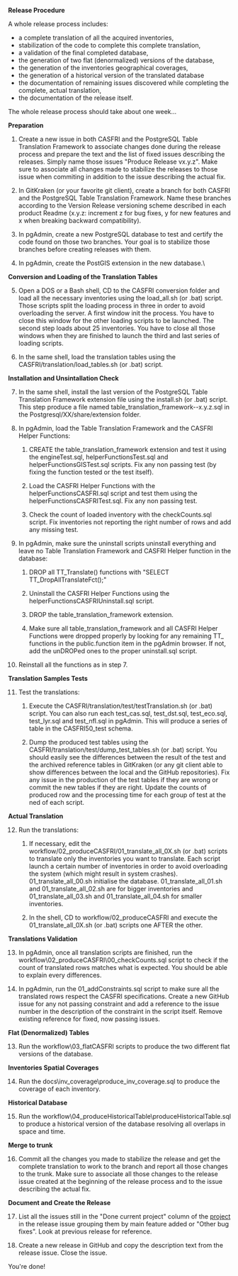 **Release Procedure**

A whole release process includes:

- a complete translation of all the acquired inventories,
- stabilization of the code to complete this complete translation,
- a validation of the final completed database,
- the generation of two flat (denormalized) versions of the database,
- the generation of the inventories geographical coverages,
- the generation of a historical version of the translated database
- the documentation of remaining issues discovered while completing the complete, actual translation,
- the documentation of the release itself.

The whole release process should take about one week...

**Preparation**

1. Create a new issue in both CASFRI and the PostgreSQL Table Translation Framework to associate changes done during the release process and prepare the text and the list of fixed issues describing the releases. Simply name those issues "Produce Release vx.y.z". Make sure to associate all changes made to stabilize the releases to those issue when commiting in addition to the issue describing the actual fix.

2. In GitKraken (or your favorite git client), create a branch for both CASFRI and the PostgreSQL Table Translation Framework. Name these branches according to the Version Release versioning scheme described in each product Readme (x.y.z: increment z for bug fixes, y for new features and x when breaking backward compatibility).

3. In pgAdmin, create a new PostgreSQL database to test and certify the code found on those two branches. Your goal is to stabilize those branches before creating releases with them.

4. In pgAdmin, create the PostGIS extension in the new database.\

**Conversion and Loading of the Translation Tables**

5. Open a DOS or a Bash shell, CD to the CASFRI conversion folder and load all the necessary inventories using the load_all.sh (or .bat) script. Those scripts split the loading process in three in order to avoid overloading the server. A first window init the process. You have to close this window for the other loading scripts to be launched. The second step loads about 25 inventories. You have to close all those windows when they are finished to launch the third and last series of loading scripts.

6. In the same shell, load the translation tables using the CASFRI/translation/load_tables.sh (or .bat) script.

**Installation and Unsintallation Check**

7. In the same shell, install the last version of the PostgreSQL Table Translation Framework extension file using the install.sh (or .bat) script. This step produce a file named table_translation_framework--x.y.z.sql in the Postgresql/XX/share/extension folder.

8. In pgAdmin, load the Table Translation Framework and the CASFRI Helper Functions:

    1. CREATE the table_translation_framework extension and test it using the engineTest.sql, helperFunctionsTest.sql and helperFunctionsGISTest.sql scripts. Fix any non passing test (by fixing the function tested or the test itself).

    2. Load the CASFRI Helper Functions with the helperFunctionsCASFRI.sql script and test them using the helperFunctionsCASFRITest.sql. Fix any non passing test.

    3. Check the count of loaded inventory with the checkCounts.sql script. Fix inventories not reporting the right number of rows and add any missing test.

9. In pgAdmin, make sure the uninstall scripts uninstall everything and leave no Table Translation Framework and CASFRI Helper function in the database:

    1. DROP all TT_Translate() functions with "SELECT TT_DropAllTranslateFct();"

    2. Uninstall the CASFRI Helper Functions using the helperFunctionsCASFRIUninstall.sql script.

    3. DROP the table_translation_framework extension.

    4. Make sure all table_translation_framework and all CASFRI Helper Functions were dropped properly by looking for any remaining TT_ functions in the public.function item in the pgAdmin browser. If not, add the unDROPed ones to the proper uninstall.sql script.

10. Reinstall all the functions as in step 7.

**Translation Samples Tests**

11. Test the translations:

    1. Execute the CASFRI/translation/test/testTranslation.sh (or .bat) script. You can also run each test_cas.sql, test_dst.sql, test_eco.sql, test_lyr.sql and test_nfl.sql in pgAdmin. This will produce a series of table in the CASFRI50_test schema.

    2. Dump the produced test tables using the CASFRI/translation/test/dump_test_tables.sh (or .bat) script. You should easily see the differences between the result of the test and the archived reference tables in GitKraken (or any git client able to show differences between the local and the GitHub repositories). Fix any issue in the production of the test tables if they are wrong or commit the new tables if they are right. Update the counts of produced row and the processing time for each group of test at the ned of each script.

**Actual Translation**

12. Run the translations:

    1. If necessary, edit the workflow/02_produceCASFRI/01_translate_all_0X.sh (or .bat) scripts to translate only the inventories you want to translate. Each script launch a certain number of inventories in order to avoid overloading the system (which might result in system crashes). 01_translate_all_00.sh initialise the database. 01_translate_all_01.sh and 01_translate_all_02.sh are for bigger inventories and 01_translate_all_03.sh and 01_translate_all_04.sh for smaller inventories.

    2. In the shell, CD to workflow/02_produceCASFRI and execute the 01_translate_all_0X.sh (or .bat) scripts one AFTER the other.

**Translations Validation**

13. In pgAdmin, once all translation scripts are finished, run the workflow\02_produceCASFRI\00_checkCounts.sql script to check if the count of translated rows matches what is expected. You should be able to explain every differences.

14. In pgAdmin, run the 01_addConstraints.sql script to make sure all the translated rows respect the CASFRI specifications. Create a new GitHub issue for any not passing constraint and add a reference to the issue number in the description of the constraint in the script itself. Remove existing reference for fixed, now passing issues.

**Flat (Denormalized) Tables**

13. Run the workflow\03_flatCASFRI scripts to produce the two different flat versions of the database.

**Inventories Spatial Coverages**

14. Run the docs\inv_coverage\produce_inv_coverage.sql to produce the coverage of each inventory.

**Historical Database**

15. Run the workflow\04_produceHistoricalTable\produceHistoricalTable.sql to produce a historical version of the database resolving all overlaps in space and time.

**Merge to trunk**

16. Commit all the changes you made to stabilize the release and get the complete translation to work to the branch and report all those changes to the trunk. Make sure to associate all those changes to the release issue created at the beginning of the release process and to the issue describing the actual fix.

**Document and Create the Release**

17. List all the issues still in the "Done current project" column of the [project](https://github.com/edwardsmarc/CASFRI/projects) in the release issue grouping them by main feature added or "Other bug fixes". Look at previous release for reference.

19. Create a new release in GitHub and copy the description text from the release issue. Close the issue.

You're done!
